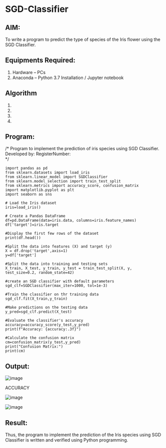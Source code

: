# SGD-Classifier
## AIM:
To write a program to predict the type of species of the Iris flower using the SGD Classifier.

## Equipments Required:
1. Hardware – PCs
2. Anaconda – Python 3.7 Installation / Jupyter notebook

## Algorithm
1. 
2. 
3. 
4. 

## Program:
/*
Program to implement the prediction of iris species using SGD Classifier.
Developed by: 
RegisterNumber:  
*/
```
import pandas as pd
from sklearn.datasets import load_iris
from sklearn.linear_model import SGDClassifier
from sklearn.model_selection import train_test_split
from sklearn.metrics import accuracy_score, confusion_matrix
import matplotlib.pyplot as plt
import seaborn as sns

# Load the Iris dataset
iris=load_iris()

# Create a Pandas DataFrame
df=pd.DataFrame(data=iris.data, columns=iris.feature_names)
df['target']=iris.target

#Display the first few rows of the dataset
print(df.head())

#Split the data into features (X) and target (y)
X = df.drop('target',axis=1)
y=df['target']

#Split the data into training and testing sets
X_train, X_test, y_train, y_test = train_test_split(X, y, test_size=0.2, random_state=42)

#create an SGD classifier with default parameters
sgd_clf=SGDClassifier(max_iter=1000, tol=1e-3)

#Train the classifier on thr training data
sgd_clf.fit(X_train,y_train)

#Make predictions on the testing data
y_pred=sgd_clf.predict(X_test)

#Evaluate the classifier's accuracy
accuracy=accuracy_score(y_test,y_pred)
print(f"Accuracy: {accuracy:.3f}")

#Calculate the confusion matrix
cm=confusion_matrix(y_test,y_pred)
print("Confusion Matrix:")
print(cm)

```

## Output:
![image](https://github.com/user-attachments/assets/5961f693-dbcc-4967-abdd-acd3f6e064d7)

ACCURACY

![image](https://github.com/user-attachments/assets/6041e366-e6a0-4477-9097-f71e9c8abf65)

![image](https://github.com/user-attachments/assets/ca0b2ae5-6011-4a22-b838-d78badc1b604)





## Result:
Thus, the program to implement the prediction of the Iris species using SGD Classifier is written and verified using Python programming.
